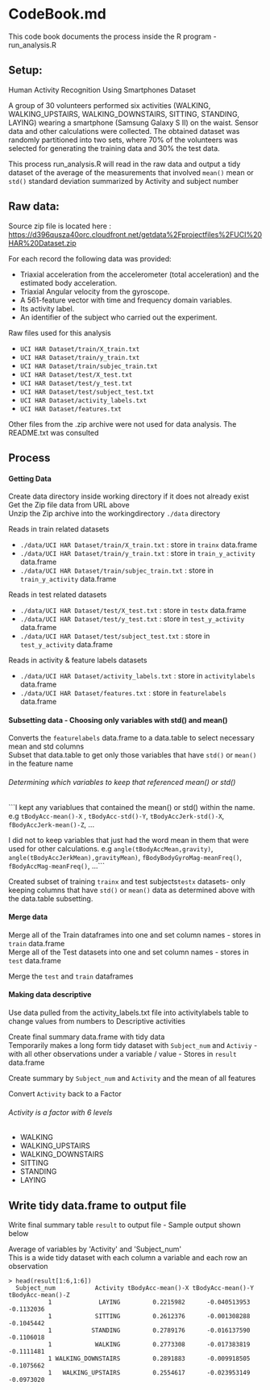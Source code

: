 
# CodeBook.md
This code book documents the process inside the R program - run_analysis.R

## Setup:
Human Activity Recognition Using Smartphones Dataset

A group of 30 volunteers performed six activities (WALKING, WALKING_UPSTAIRS, WALKING_DOWNSTAIRS, SITTING, STANDING, LAYING) wearing a smartphone (Samsung Galaxy S II) on the waist.
Sensor data and other calculations were collected. The obtained dataset was randomly partitioned into two sets, where 70% of the volunteers was selected for generating the training data and 30% the test data.

This process run_analysis.R will read in the raw data and output a tidy dataset of the average of the measurements that involved `mean()` mean or `std()` standard deviation summarized by Activity and subject number

## Raw data: 
Source zip file is located here : 
https://d396qusza40orc.cloudfront.net/getdata%2Fprojectfiles%2FUCI%20HAR%20Dataset.zip

For each record the following data was provided:
* Triaxial acceleration from the accelerometer (total acceleration) and the estimated body acceleration.
* Triaxial Angular velocity from the gyroscope. 
* A 561-feature vector with time and frequency domain variables. 
* Its activity label. 
* An identifier of the subject who carried out the experiment.

Raw files used for this analysis
* `UCI HAR Dataset/train/X_train.txt`
* `UCI HAR Dataset/train/y_train.txt`
* `UCI HAR Dataset/train/subjec_train.txt`
* `UCI HAR Dataset/test/X_test.txt`
* `UCI HAR Dataset/test/y_test.txt`
* `UCI HAR Dataset/test/subject_test.txt`
* `UCI HAR Dataset/activity_labels.txt`
* `UCI HAR Dataset/features.txt`

Other files from the .zip archive were not used for data analysis.  The README.txt was consulted

## Process

#### Getting Data
Create data directory inside working directory if it does not already exist <br>
Get the Zip file data from URL above<br>
Unzip the Zip archive into the workingdirectory `./data` directory

Reads in train related datasets
* `./data/UCI HAR Dataset/train/X_train.txt`        : store in `trainx` data.frame
* `./data/UCI HAR Dataset/train/y_train.txt`        : store in `train_y_activity` data.frame
* `./data/UCI HAR Dataset/train/subjec_train.txt`   : store in `train_y_activity` data.frame

Reads in test related datasets
* `./data/UCI HAR Dataset/test/X_test.txt`          : store in `testx` data.frame
* `./data/UCI HAR Dataset/test/y_test.txt`          : store in `test_y_activity` data.frame
* `./data/UCI HAR Dataset/test/subject_test.txt`    : store in `test_y_activity` data.frame

Reads in activity & feature labels datasets
* `./data/UCI HAR Dataset/activity_labels.txt`      : store in `activitylabels` data.frame
* `./data/UCI HAR Dataset/features.txt`             : store in `featurelabels` data.frame

#### Subsetting data - Choosing only variables with std() and mean()
Converts the `featurelabels` data.frame to a data.table to select necessary mean and std columns <br>
Subset that data.table to get only those variables that have `std()` or `mean()` in the feature name<br>

###### Determining which variables to keep that referenced mean() or std()
```I kept any variablues that contained the mean() or std() within the name.  e.g `tBodyAcc-mean()-X` , `tBodyAcc-std()-Y`, `tBodyAccJerk-std()-X`, `fBodyAccJerk-mean()-Z`, ...

I did not to keep variables that just had the word mean in them that were used for other calculations.  e.g `angle(tBodyAccMean,gravity)`, `angle(tBodyAccJerkMean),gravityMean)`, `fBodyBodyGyroMag-meanFreq()`, `fBodyAccMag-meanFreq()`, ...```


Created subset of training `trainx` and test subjects`testx` datasets- only keeping columns that have `std()` or `mean()` data as determined above with the data.table subsetting.

#### Merge data
Merge all of the Train dataframes into one and set column names - stores in `train` data.frame <br>
Merge all of the Test datasets into one and set column names  - stores in `test` data.frame

Merge the `test` and `train` dataframes

#### Making data descriptive
Use data pulled from the activity_labels.txt file into activitylabels table to change values from numbers to Descriptive activities 

Create final summary data.frame with tidy data <br>
Temporarily makes a long form tidy dataset with `Subject_num` and `Activiy` - with all other observations under a variable / value  - Stores in `result` data.frame

Create summary by `Subject_num` and `Activity` and the mean of all features

Convert `Activity` back to a Factor 
###### Activity is a factor with 6 levels 
* WALKING
* WALKING_UPSTAIRS
* WALKING_DOWNSTAIRS
* SITTING
* STANDING
* LAYING

## Write tidy data.frame to output file
Write final summary table `result` to output file - Sample output shown below <br>

Average of variables by 'Activity' and 'Subject_num' <br>
This is a wide tidy dataset with each column a variable and each row an observation
```{r}
> head(result[1:6,1:6])
  Subject_num           Activity tBodyAcc-mean()-X tBodyAcc-mean()-Y tBodyAcc-mean()-Z
           1             LAYING         0.2215982      -0.040513953        -0.1132036
           1            SITTING         0.2612376      -0.001308288        -0.1045442
           1           STANDING         0.2789176      -0.016137590        -0.1106018
           1            WALKING         0.2773308      -0.017383819        -0.1111481
           1 WALKING_DOWNSTAIRS         0.2891883      -0.009918505        -0.1075662
           1   WALKING_UPSTAIRS         0.2554617      -0.023953149        -0.0973020
```
